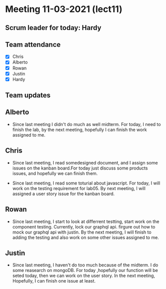 # Meeting 11-03-2021 (lect11)

## Scrum leader for today: Hardy

## Team attendance

- [x] Chris
- [x] Alberto
- [x] Rowan
- [x] Justin
- [x] Hardy

## Team updates

## Alberto

- Since last meeting I didn't do much as well midterm. For today, I need to finish the lab, by the next meeting, hopefully I can finish the work assigned to me.

## Chris

- Since last meeting, I read somedesigned  document, and I assign some issues on the kanban board.For today just discuss some products issues, and hopefully we can finish them.

- Since last meeting, I read some toturial about javascript. For today, I will work on the testing requirement for lab05. By next meeting, I will assigned a user story issue for the kanban board.

## Rowan

- Since last meeting, I start to look at differrent testting, start work on the component testing. Currently, lock our graphql api. firgure out how to mock our graphql api with justin. By the next meeting, I will finish to adding the testing and also work on some other issues assigned to me.

## Justin

- Since last meeting, I haven't do too much because of the midterm. I do some  reasearch  on mongoDB. For today ,hopefully our function will be seted today, then we can work on the user story. In the next meeting, Hopefully, I can finish one issue at least.
